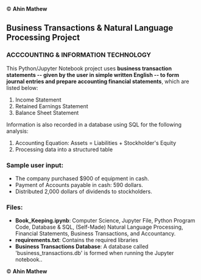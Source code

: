 &copy; **Ahin Mathew**
## Business Transactions & Natural Language Processing Project
### **ACCCOUNTING \& INFORMATION TECHNOLOGY**



This Python/Jupyter Notebook project uses **business transaction statements -- given by the user in simple written English -- to form journal entries and prepare accounting financial statements**, which are listed below:

1. Income Statement
2. Retained Earnings Statement
3. Balance Sheet Statement



Information is also recorded in a database using SQL for the following analysis:

1. Accounting Equation: Assets = Liabilities + Stockholder's Equity
2. Processing data into a structured table



### **Sample user input:**



* The company purchased $900 of equipment in cash.
* Payment of Accounts payable in cash: 590 dollars.
* Distributed 2,000 dollars of dividends to stockholders.

### 

### **Files:**



* **Book\_Keeping.ipynb**: Computer Science, Jupyter File, Python Program Code, Database \& SQL, (Self-Made) Natural Language Processing, Financial Statements, Business Transactions, and Accountancy.
* **requirements.txt**: Contains the required libraries
* **Business Transactions Database**: A database called 'business\_transactions.db' is formed when running the Jupyter notebook..

&copy; **Ahin Mathew**
